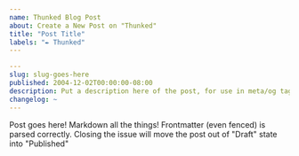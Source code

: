```yaml
---
name: Thunked Blog Post
about: Create a New Post on "Thunked"
title: "Post Title"
labels: "✒ Thunked"
---
```


```yaml
---
slug: slug-goes-here
published: 2004-12-02T00:00:00-08:00
description: Put a description here of the post, for use in meta/og tags
changelog: ~
---
```

Post goes here! Markdown all the things! Frontmatter (even fenced) is parsed correctly. Closing the issue will move the post out of "Draft" state into "Published"
